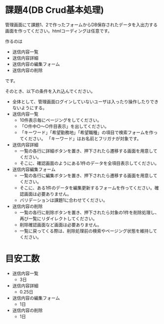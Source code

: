 課題4(DB Crud基本処理)
======

管理画面にて課題1、2で作ったフォームからDB保存されたデータを入出力する画面を作ってください。htmlコーディングは任意です。

作るのは

- 送信内容一覧
- 送信内容詳細
- 送信内容の編集フォーム
- 送信内容の削除

です。

そのとき、以下の条件を入れ込んでください。

- 全体として、管理画面ログインしていないユーザは入ったり操作したりできないようにする。
- 送信内容一覧
    - 10件表示毎にページングをしてください。
    - 「○件中○〜○件目表示」を出してください。
    - 「キーワード」「希望勤務地」「希望職種」の項目で検索フォームを作ってください。
        「キーワード」はお名前とフリガナが対象です。
- 送信内容詳細
    - 一覧の各行に詳細ボタンを置き、押下されたら遷移する画面を用意してください。
    - そこに、確認画面のようにある1件のデータを全項目表示してください。
- 送信内容編集フォーム
    - 一覧の各行に編集ボタンを置き、押下されたら遷移する画面を用意してください。
    - そこに、ある1件のデータを編集更新するフォームを作ってください。確認画面は必要ありません。
    - バリデーションは課題1に合わせてください。
- 送信内容の削除
    - 一覧の各行に削除ボタンを置き、押下されたら対象の1件を削除処理し、再び一覧にリダイレクトしてください。
    - 削除確認画面など画面は必要ありません。
    - 一覧に戻ってくる際は、削除処理前の検索やページング状態を維持してください。


# 目安工数

- 送信内容一覧
    - 3日
- 送信内容詳細
    - 0.25日
- 送信内容の編集フォーム
    - 1日
- 送信内容の削除
    - 1日
